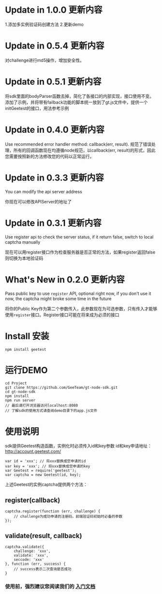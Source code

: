 # Update in 1.0.0 更新内容

1.添加多实例验证码创建方法
2.更新demo

# Update in 0.5.4 更新内容
对challenge进行md5操作，增加安全性。

# Update in 0.5.1 更新内容
将sdk里面的bodyParser函数去掉，简化了各接口的内部实现，接口使用不变。
添加了示例，并将带有failback功能的脚本统一放到了gt.js文件中，提供一个initGeetest的接口，用法参考示例

# Update in 0.4.0 更新内容
Use recommended error handler method: callback(err, result).
规范了错误处理，所有的回调函数现在均遵循node规范，以callback(err, result)的形式，因此您需要按照新的方法修改您的代码以正常运行。 

# Update in 0.3.3 更新内容
You can modify the api server address

你现在可以修改APIServer的地址了

# Update in 0.3.1 更新内容
Use register api to check the server status, if it return false, switch to local captcha manually  

现在可以用register接口作为检查服务器是否正常的方法，如果register返回false则切换为本地验证码

# What's New in 0.2.0 更新内容
Pass public key to use `register` API, optional right now, if you don't use it now, the captcha might broke some time in the future  

将你的Public Key作为第二个参数传入，此参数现在为可选参数，只有传入才能够使用`register`接口。Register接口可能在将来成为必须的接口

# Install 安装

```
npm install geetest
```

# 运行DEMO

```shell
cd Project
git clone https://github.com/GeeTeam/gt-node-sdk.git
cd gt-node-sdk
npm install
npm run server
// 最后请打开浏览器访问localhost:8080
// 了解sdk的使用方式请查阅demo目录下的app.js文件
```

# 使用说明
sdk提供Geetest构造函数，实例化时必须传入id和key参数
id和key申请地址：http://account.geetest.com/
```
var id = 'xxx'; // 将xxx替换成您申请的id
var key = 'xxx'; // 将xxx替换成您申请的key
var Geetest = require('geetest');
var captcha = new Geetest(id, key);
```

上述Geetest的实例captcha提供两个方法：

## register(callback)
```
captcha.register(function (err, challenge) {
    // challenge为成功申请的注册码，前端验证码初始时必备的参数
});
```
## validate(result, callback)
```
captcha.validate({
    challenge: 'xxx',
    validate: 'xxx',
    seccode: 'xxx'
}, function (err, success) {
    // success表示二次查询是否成功
}
```


### 使用前，强烈建议您阅读我们的 [入门文档](www.geetest.com/install/sections/idx-main-frame.html)

